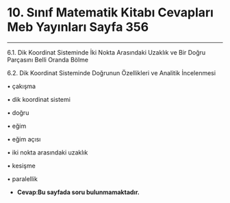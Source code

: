 # 10. Sınıf Matematik Kitabı Cevapları Meb Yayınları Sayfa 356

---

6.1. Dik Koordinat Sisteminde İki Nokta Arasındaki Uzaklık ve Bir Doğru Parçasını Belli Oranda Bölme

 6.2. Dik Koordinat Sisteminde Doğrunun Özellikleri ve Analitik İncelenmesi

• çakışma

 • dik koordinat sistemi

 • doğru

 • eğim

 • eğim açısı

 • iki nokta arasındaki uzaklık

 • kesişme

 • paralellik

-   **Cevap**:**Bu sayfada soru bulunmamaktadır.**